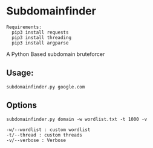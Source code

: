 # Subdomainfinder
```
Requirements:
  pip3 install requests
  pip3 install threading
  pip3 install argparse
```
A Python Based subdomain bruteforcer

## Usage:
```
subdomainfinder.py google.com
```

## Options
```
subdomainfinder.py domain -w wordlist.txt -t 1000 -v

-w/--wordlist : custom wordlist
-t/--thread : custom threads
-v/--verbose : Verbose
```

